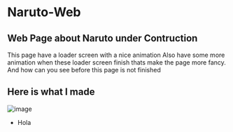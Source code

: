 # Naruto-Web

## Web Page about Naruto under Contruction



<p>This page have a loader screen with a nice animation Also have some more animation when these loader screen finish thats make the page more fancy. And how can you see before this page is not finished</p>

## Here is what I made
![image](https://user-images.githubusercontent.com/104738144/233667993-6ab9ab94-f780-4330-8ffd-a92b5daccfe1.png)




<ul>
  <li>Hola</li>
</ul>
